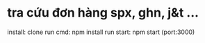 # tra cứu đơn hàng spx, ghn, j&t ...
install: clone 
run cmd: npm install
run start: npm start (port:3000)

